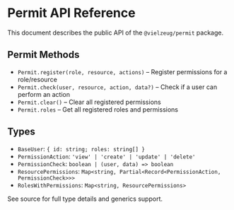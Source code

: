 # Permit API Reference

This document describes the public API of the `@vielzeug/permit` package.

## Permit Methods

- `Permit.register(role, resource, actions)` – Register permissions for a role/resource
- `Permit.check(user, resource, action, data?)` – Check if a user can perform an action
- `Permit.clear()` – Clear all registered permissions
- `Permit.roles` – Get all registered roles and permissions

## Types

- `BaseUser`: `{ id: string; roles: string[] }`
- `PermissionAction`: `'view' | 'create' | 'update' | 'delete'`
- `PermissionCheck`: `boolean | (user, data) => boolean`
- `ResourcePermissions`: `Map<string, Partial<Record<PermissionAction, PermissionCheck>>>`
- `RolesWithPermissions`: `Map<string, ResourcePermissions>`

See source for full type details and generics support.
